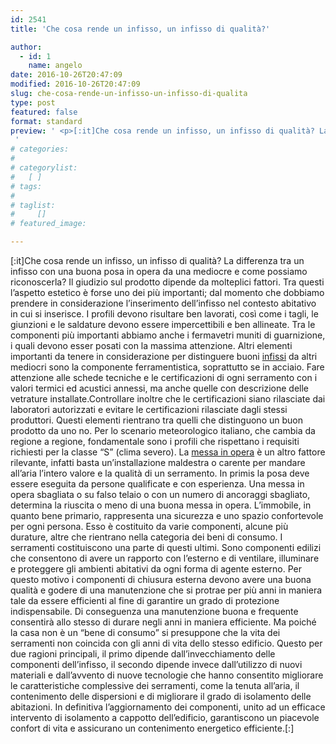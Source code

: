 ```yaml
---
id: 2541
title: 'Che cosa rende un infisso, un infisso di qualità?'

author:
  - id: 1
    name: angelo
date: 2016-10-26T20:47:09
modified: 2016-10-26T20:47:09
slug: che-cosa-rende-un-infisso-un-infisso-di-qualita
type: post
featured: false
format: standard
preview: ' <p>[:it]Che cosa rende un infisso, un infisso di qualità? La differenza tra un infisso con una buona posa in opera &hellip;</p>
 '
# categories: 
#    
# categorylist: 
#   [ ]
# tags: 
#   
# taglist: 
#     []
# featured_image: 

---
```


<p>[:it]Che cosa rende un infisso, un infisso di qualità? La differenza tra un infisso con una buona posa in opera da una mediocre e come possiamo riconoscerla? Il giudizio sul prodotto dipende da molteplici fattori. Tra questi l’aspetto estetico è forse uno dei più importanti; dal momento che dobbiamo prendere in considerazione l’inserimento dell’infisso nel contesto abitativo in cui si inserisce. I profili devono risultare ben lavorati, così come i tagli, le giunzioni e le saldature devono essere impercettibili e ben allineate. Tra le componenti più importanti abbiamo anche i fermavetri muniti di guarnizione, i quali devono esser posati con la massima attenzione. Altri elementi importanti da tenere in considerazione per distinguere buoni <a href="http://www.centroportefinestre.com/">infissi</a> da altri mediocri sono la componente ferramentistica, soprattutto se in acciaio. Fare attenzione alle schede tecniche e le certificazioni di ogni serramento con i valori termici ed acustici annessi, ma anche quelle con descrizione delle vetrature installate.Controllare inoltre che le certificazioni siano rilasciate dai laboratori autorizzati e evitare le certificazioni rilasciate dagli stessi produttori. Questi elementi rientrano tra quelli che distinguono un buon prodotto da uno no. Per lo scenario meteorologico italiano, che cambia da regione a regione, fondamentale sono i profili che rispettano i requisiti richiesti per la classe “S” (clima severo). La <a href="https://www.prontopro.it/mi/milano/infissi-e-serramenti">messa in opera</a> è un altro fattore rilevante, infatti basta un’installazione maldestra o carente per mandare all’aria l’intero valore e la qualità di un serramento. In primis la posa deve essere eseguita da persone qualificate e con esperienza. Una messa in opera sbagliata o su falso telaio o con un numero di ancoraggi sbagliato, determina la riuscita o meno di una buona messa in opera. L’immobile, in quanto bene primario, rappresenta una sicurezza e uno spazio confortevole per ogni persona. Esso è costituito da varie componenti, alcune più durature, altre che rientrano nella categoria dei beni di consumo. I serramenti costituiscono una parte di questi ultimi. Sono componenti edilizi che consentono di avere un rapporto con l’esterno e di ventilare, illuminare e proteggere gli ambienti abitativi da ogni forma di agente esterno. Per questo motivo i componenti di chiusura esterna devono avere una buona qualità e godere di una manutenzione che si protrae per più anni in maniera tale da essere efficienti al fine di garantire un grado di protezione indispensabile. Di conseguenza una manutenzione buona e frequente consentirà allo stesso di durare negli anni in maniera efficiente. Ma poiché la casa non è un “bene di consumo” si presuppone che la vita dei serramenti non coincida con gli anni di vita dello stesso edificio. Questo per due ragioni principali, il primo dipende dall’invecchiamento delle componenti dell’infisso, il secondo dipende invece dall’utilizzo di nuovi materiali e dall’avvento di nuove tecnologie che hanno consentito migliorare le caratteristiche complessive dei serramenti, come la tenuta all’aria, il contenimento delle dispersioni e di migliorare il grado di isolamento delle abitazioni. In definitiva l’aggiornamento dei componenti, unito ad un efficace intervento di isolamento a cappotto dell’edificio, garantiscono un piacevole confort di vita e assicurano un contenimento energetico efficiente.[:]</p>

